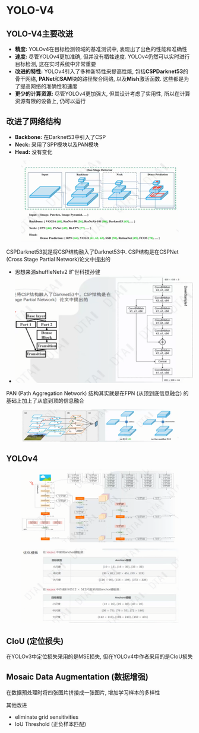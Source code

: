 # YOLO-V4

## YOLO-V4主要改进

* **精度:** YOLOv4在目标检测领域的基准测试中, 表现出了出色的性能和准确性
* **速度:** 尽管YOLOv4更加准确, 但并没有牺牲速度. YOLOv4仍然可以实时进行目标检测, 这在实时系统中非常重要
* **改进的特性:** YOLOv4引入了多种新特性来提高性能, 包括**CSPDarknet53**的骨干网络, **PANet**和**SAM**块的路径聚合网络, 以及**Mish**激活函数. 这些都是为了提高网络的准确性和速度
* **更少的计算资源:** 尽管YOLOv4更加强大, 但其设计考虑了实用性, 所以在计算资源有限的设备上, 仍可以运行

## 改进了网络结构

* **Backbone:** 在Darknet53中引入了CSP
* **Neck:** 采用了SPP模块以及PAN模块
* **Head:** 没有变化

<figure><img src="../.gitbook/assets/image (1) (1) (1) (1) (1) (1) (1) (1) (1) (1) (1) (1) (1).png" alt=""><figcaption></figcaption></figure>

CSPDarknet53就是将CSP结构融入了Darknet53中. CSP结构是在CSPNet (Cross Stage Partial Network)论文中提出的

* 思想来源shuffleNetv2 旷世科技孙健
* ![](<../.gitbook/assets/image (1) (1) (1) (1) (1) (1) (1) (1) (1) (1) (1) (1) (1) (1).png>)

PAN (Path Aggregation Network) 结构其实就是在FPN (从顶到底信息融合) 的基础上加上了从底到顶的信息融合

<figure><img src="../.gitbook/assets/image (2) (1) (1) (1) (1) (1) (1).png" alt=""><figcaption></figcaption></figure>

## YOLOv4

<figure><img src="../.gitbook/assets/image (3) (1) (1) (1) (1) (1).png" alt=""><figcaption></figcaption></figure>

<figure><img src="../.gitbook/assets/image (8) (1).png" alt=""><figcaption></figcaption></figure>

## CIoU (定位损失)

在YOLOv3中定位损失采用的是MSE损失, 但在YOLOv4中作者采用的是CIoU损失



## Mosaic Data Augmentation (数据增强)

在数据预处理时将四张图片拼接成一张图片, 增加学习样本的多样性



其他改进

* eliminate grid sensitivities
* IoU Threshold (正负样本匹配)
